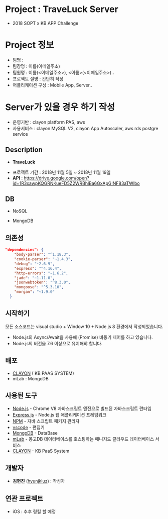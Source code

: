 # Project : TraveLuck Server

* 2018 SOPT x KB APP Challenge


# Project 정보
- 팀명 : 
- 팀장명 : 이름(이메일주소)
- 팀원명 : 이름(<이메일주소>), <이름>(<이메일주소>)..
- 프로젝트 설명 : 간단히 작성
- 어플리케이션 구성 : Mobile App, Server..


# Server가 있을 경우 하기 작성
- 운영기반 : clayon platform PAS, aws
- 사용서비스 : clayon MySQL V2, clayon App Autoscaler, aws rds postgre service 


## Description

-  **TraveLuck**

* 프로젝트 기간 : 2018년 11월 5일 ~ 2018년 11월 19일
* **API** : https://drive.google.com/open?id=1R3xawpKQGRNKueFD5Z2WRBhlBa6GxApGINF83aTWlbo



## DB

* NoSQL

* MongoDB




## 의존성

```json
"dependencies": {
    "body-parser": "^1.18.3",
    "cookie-parser": "~1.4.3",
    "debug": "~2.6.9",
    "express": "^4.16.4",
    "http-errors": "~1.6.2",
    "jade": "~1.11.0",
    "jsonwebtoken": "^8.3.0",
    "mongoose": "^5.3.10",
    "morgan": "~1.9.0"
  }
```



## 시작하기

모든 소스코드는 visual studio + Window 10 + Node.js 8 환경에서 작성되었습니다.

* Node.js의 Async/Await을 사용해 (Promise) 비동기 제어를 하고 있습니다.
* Node.js의 버전을 7.6 이상으로 유지해햐 합니다.



## 배포

- [CLAYON](https://www.clayon.io/) ( KB PAAS SYSTEM)
- mLab : MongoDB



## 사용된 도구

- [Node.js](https://nodejs.org/ko/) - Chrome V8 자바스크립트 엔진으로 빌드된 자바스크립트 런타임
- [Express.js](http://expressjs.com/ko/) - Node.js 웹 애플리케이션 프레임워크
- [NPM](https://rometools.github.io/rome/) - 자바 스크립트 패키지 관리자
- [vscode](https://code.visualstudio.com/) - 편집기
- [MongoDB](https://www.mongodb.com/) - DataBase
- [mLab](https://mlab.com/) - 몽고DB 데이터베이스를 호스팅하는 매니지드 클라우드 데이터베이스 서비스
- [CLAYON](https://www.clayon.io/) - KB PaaS System



## 개발자

* **김현진** ([hyunjkluz](https://github.com/hyunjkluz)) : 작성자


## 연관 프로젝트

* iOS : 추후 링킬 할 예정